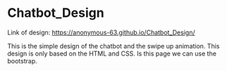 # Chatbot_Design
Link of design:
https://anonymous-63.github.io/Chatbot_Design/


This is the simple design of the chatbot and the swipe up animation. 
This design is only based on the HTML and CSS.
Is this page we can use the bootstrap.

